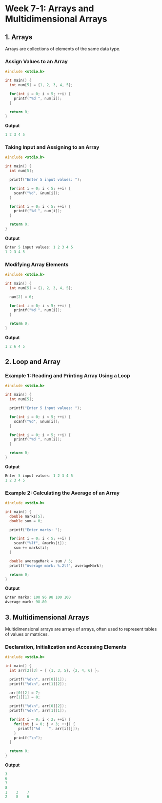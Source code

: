 # Week 7-1: Arrays and Multidimensional Arrays

## 1. **Arrays**

Arrays are collections of elements of the same data type.

### Assign Values to an Array

```c
#include <stdio.h>

int main() {
  int num[5] = {1, 2, 3, 4, 5};

  for(int i = 0; i < 5; ++i) {
    printf("%d ", num[i]);
  }

  return 0;
}
```

**Output**
```c
1 2 3 4 5
```

### Taking Input and Assigning to an Array

```c
#include <stdio.h>

int main() {
  int num[5];

  printf("Enter 5 input values: ");

  for(int i = 0; i < 5; ++i) {
    scanf("%d", &num[i]);
  }

  for(int i = 0; i < 5; ++i) {
    printf("%d ", num[i]);
  }

  return 0;
}
```

**Output**
```c
Enter 5 input values: 1 2 3 4 5
1 2 3 4 5
```

### Modifying Array Elements

```c
#include <stdio.h>

int main() {
  int num[5] = {1, 2, 3, 4, 5};

  num[2] = 6;

  for(int i = 0; i < 5; ++i) {
    printf("%d ", num[i]);
  }

  return 0;
}
```

**Output**
```c
1 2 6 4 5
```

## 2. **Loop and Array**

### Example 1: Reading and Printing Array Using a Loop

```c
#include <stdio.h>

int main() {
  int num[5];

  printf("Enter 5 input values: ");

  for(int i = 0; i < 5; ++i) {
    scanf("%d", &num[i]);
  }

  for(int i = 0; i < 5; ++i) {
    printf("%d ", num[i]);
  }

  return 0;
}
```

**Output**
```c
Enter 5 input values: 1 2 3 4 5
1 2 3 4 5
```

### Example 2: Calculating the Average of an Array

```c
#include <stdio.h>

int main() {
  double marks[5];
  double sum = 0;

  printf("Enter marks: ");

  for(int i = 0; i < 5; ++i) {
    scanf("%lf", &marks[i]);
    sum += marks[i];
  }

  double averageMark = sum / 5;
  printf("Average mark: %.2lf", averageMark);

  return 0;
}
```

**Output**
```c
Enter marks: 100 96 98 100 100
Average mark: 98.80
```

## 3. **Multidimensional Arrays**

Multidimensional arrays are arrays of arrays, often used to represent tables of values or matrices.

### Declaration, Initialization and Accessing Elements

```c
#include <stdio.h>

int main() {
  int arr[2][3] = { {1, 3, 5}, {2, 4, 6} };

  printf("%d\n", arr[0][1]);
  printf("%d\n", arr[1][2]);

  arr[0][2] = 7;
  arr[1][1] = 8;

  printf("%d\n", arr[0][2]);
  printf("%d\n", arr[1][1]);

  for(int i = 0; i < 2; ++i) {
    for(int j = 0; j < 3; ++j) {
      printf("%d    ", arr[i][j]);
    }
    printf("\n");
  }

  return 0;
}
```

**Output**
```c
3
6
7
8
1    3    7    
2    8    6  
```

